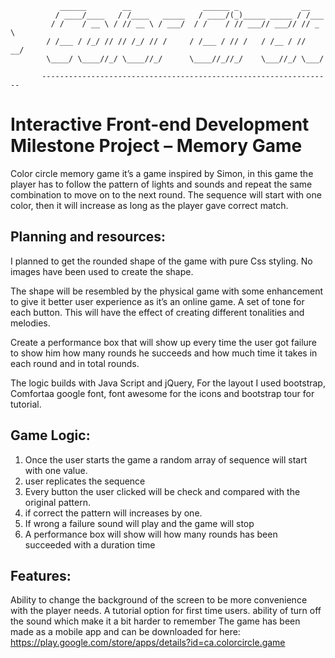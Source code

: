                ______        __                ______ _              __    
              / ____/____   / /____   _____   / ____/(_)_____ _____ / /___ 
             / /    / __ \ / // __ \ / ___/  / /    / // ___// ___// // _ \
            / /___ / /_/ // // /_/ // /     / /___ / // /   / /__ / //  __/
            \____/ \____//_/ \____//_/      \____//_//_/    \___//_/ \___/ 
                                                                           
           ----------------------------------------------------------------- 

Interactive Front-end Development Milestone Project – **Memory Game**
=====================================================================

Color circle memory game it’s a game inspired by Simon, in this game the player has to follow the pattern of lights and sounds and repeat the same combination to move on to the next round. The sequence will start with one color, then it will increase as long as the player gave correct match.


Planning and resources:
--

I planned to get the rounded shape of the game with pure Css styling. No images have been used to create the shape.

The shape will be resembled by the physical game with some enhancement to give it better user experience as it’s an online game.
A set of tone for each button. This will have the effect of creating different tonalities and melodies.

Create a performance box that will show up every time the user got failure to show him how many rounds he succeeds and how much time it takes in each round and in total rounds.

The logic builds with Java Script and jQuery,
For the layout I used bootstrap, Comfortaa google font, font awesome for the icons and bootstrap tour for tutorial. 

Game Logic:
--
1.	Once the user starts the game a random array of sequence will start with one value.
2.	user replicates the sequence
3.	Every button the user clicked will be check and compared with the original pattern.
4.	if correct the pattern will increases by one.
5.	If wrong a failure sound will play and the game will stop
6.	A performance box will show will how many rounds has been succeeded with a duration time

Features:
--
Ability to change the background of the screen to be more convenience with the player needs.
A tutorial option for first time users.
ability of turn off the sound which make it a bit harder to remember 
The game has been made as a mobile app and can be downloaded for here:  https://play.google.com/store/apps/details?id=ca.colorcircle.game
